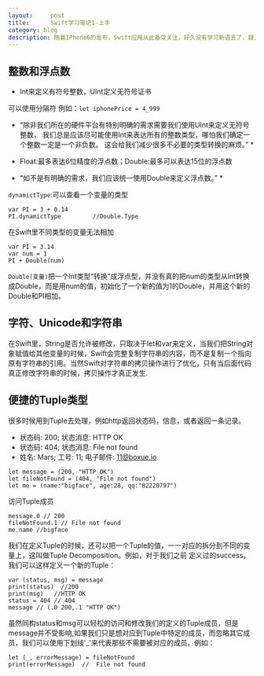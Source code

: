 ```yaml
---
layout:     post
title:      Swift学习笔记1-上手
category: blog
description: 随着IPhone6的发布，Swift应用从此备受关注，好久没有学习新语言了，跟上节奏吧
---
```


## 整数和浮点数

- Int来定义有符号整数，UInt定义无符号证书

可以使用分隔符 例如：`let iphonePrice = 4_999`

* “除非我们所在的硬件平台有特别明确的需求需要我们使用UInt来定义无符号整数， 我们总是应该尽可能使用Int来表达所有的整数类型，哪怕我们确定一个整数一定是一个非负数。 这会给我们减少很多不必要的类型转换的麻烦。” *

- Float:最多表达6位精度的浮点数；Double:最多可以表达15位的浮点数

* “如不是有明确的需求，我们应该统一使用Double来定义浮点数。” *

`dynamictType`:可以查看一个变量的类型

```
var PI = 3 + 0.14
PI.dynamictType         //Double.Type
```

在Swift里不同类型的变量无法相加

```
var PI = 3.14
var num = 1
PI + Double(num)
```

`Double(变量)`把一个Int类型“转换”成浮点型，并没有真的把num的类型从Int转换成Double，而是用num的值，初始化了一个新的值为1的Double，并用这个新的Double和PI相加。

## 字符、Unicode和字符串

在Swift里，String是否允许被修改，只取决于let和var来定义，当我们把String对象赋值给其他变量的时候，Swift会完整复制字符串的内容，而不是复制一个指向原有字符串的引用。当然Swift对字符串的拷贝操作进行了优化，只有当后面代码真正修改字符串的时候，拷贝操作才真正发生.

## 便捷的Tuple类型

很多时候用到Tuple去处理，例如http返回状态码，信息，或者返回一条记录。

- 状态码: 200; 状态消息: HTTP OK
- 状态码: 404; 状态消息: File not found
- 姓名: Mars; 工号: 11; 电子邮件: 11@boxue.io

```
let message = (200, "HTTP OK")
let fileNotFound = (404, "File not found")
let me = (name:"bigface", age:28, qq:"82220797")
```

访问Tuple成员

```
message.0 // 200
fileNotFound.1 // File not found
me.name //bigface
```

我们在定义Tuple的时候，还可以把一个Tuple的值，一一对应的拆分到不同的变量上，这叫做Tuple Decomposition。例如，对于我们之前 定义过的success，我们可以这样定义一个新的Tuple：

```
var (status, msg) = message
print(status)  //200
print(msg)   //HTTP OK
status = 404 // 404
message // (.0 200,.1 "HTTP OK")
```

虽然同构status和msg可以轻松的访问和修改我们的定义的Tuple成员，但是message并不受影响,如果我们只是想对应到Tuple中特定的成员，而忽略其它成员，我们可以使用下划线'_'来代表那些不需要被对应的成员。例如：

```
let (_, errorMessage) = fileNotFound
print(errorMessage)  //  File not found
```



